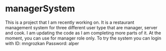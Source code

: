 # managerSystem

This is a project that I am recently working on. It is a restaurant management system for three different user type that are manager, server and cook.
I am updating the code as I am completing more parts of it. At the moment, you can use for manager role only. To try the system you can login with
ID: mngrozkan
Password: alper
